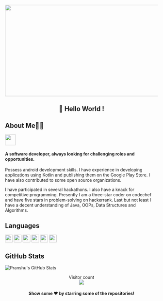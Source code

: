  
<p align="center">
  <img src="https://user-images.githubusercontent.com/61552810/94653149-be325480-0318-11eb-91c3-d5b772bd1160.gif" width="600px" height="300px"/>
  </p>
 <h2 align="center">
 👋 Hello World !
</h2>
  
  ## About Me👨‍💻
  
<a></a>
<a href="https://www.linkedin.com/in/pandey-pranshu/">
  <img align="center" src="https://user-images.githubusercontent.com/61552810/94657167-ac53b000-031e-11eb-8f71-d34756928a0c.png" width="35px" height="35px"/>
<p></p><a>
  </a>  <p></p>
  
  
<h4>
A software developer, always looking for challenging roles and opportunities.
</h4>
<p>Possess android development skills. I have experience in developing applications using Kotlin and publishing them on the Google Play Store. I have also contributed to some open source organizations.
 </p>
 <p>

I have participated in several hackathons. I also have a knack for competitive programming. Presently I am a three-star coder on codechef and have five stars in problem-solving on hackerrank. Last but not least I have a decent understanding of Java, OOPs, Data Structures and Algorithms.

## Languages
  <a></a>
<a>
<img src ="https://img.shields.io/badge/java-%23ED8B00.svg?&style=for-the-badge&logo=java&logoColor=white" height=25> 
<a>
<img src ="https://img.shields.io/badge/kotlin-%230095D5.svg?&style=for-the-badge&logo=kotlin&logoColor=white" height=25> <img src ="https://img.shields.io/badge/c++%20-%2300599C.svg?&style=for-the-badge&logo=c%2B%2B&logoColor=white" height=25> 
<a>
<img src ="https://img.shields.io/badge/html5%20-%23E34F26.svg?&style=for-the-badge&logo=html5&logoColor=white" height=25> 
<a>
<img src ="https://img.shields.io/badge/css3%20-%231572B6.svg?&style=for-the-badge&logo=css3&logoColor=white" height=25>
<a>
<img src="https://camo.githubusercontent.com/d423cf12cc9ec53976db472d8844305e3f324418/68747470733a2f2f696d672e736869656c64732e696f2f62616467652f2d4a6176615363726970742d626c61636b3f7374796c653d666c61742d737175617265266c6f676f3d6a617661736372697074" height=25>

## GitHub Stats

<!-- <a href="https://github.com/coder2699">
  <img align="center" src="https://github-readme-stats.vercel.app/api/top-langs/?username=coder2699&theme=radical&hide=glsl,python" />
<a> -->

 <img src="https://github-readme-stats.vercel.app/api?username=coder2699&&show_icons=true&theme=radical&line_height=27&v=5" alt="Pranshu's GitHub Stats" />


<p align="center"> 
  Visitor count<br>
  <img align="center" src="https://profile-counter.glitch.me/coder2699/count.svg" />
 </p>
 

 <h4 align="center">Show some ❤️ by starring some of the repositories!</h4>





